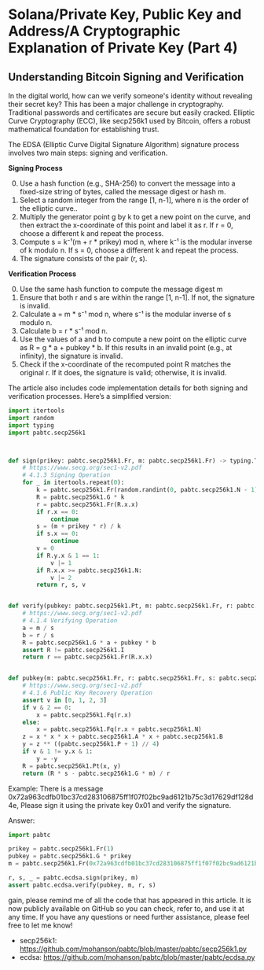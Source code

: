 # Solana/Private Key, Public Key and Address/A Cryptographic Explanation of Private Key (Part 4)

## Understanding Bitcoin Signing and Verification

In the digital world, how can we verify someone's identity without revealing their secret key? This has been a major challenge in cryptography. Traditional passwords and certificates are secure but easily cracked. Elliptic Curve Cryptography (ECC), like secp256k1 used by Bitcoin, offers a robust mathematical foundation for establishing trust.

The EDSA (Elliptic Curve Digital Signature Algorithm) signature process involves two main steps: signing and verification.

**Signing Process**

0. Use a hash function (e.g., SHA-256) to convert the message into a fixed-size string of bytes, called the message digest or hash m.
0. Select a random integer from the range [1, n-1], where n is the order of the elliptic curve..
0. Multiply the generator point g by k to get a new point on the curve, and then extract the x-coordinate of this point and label it as r. If r = 0, choose a different k and repeat the process.
0. Compute s = k⁻¹(m + r * prikey) mod n, where k⁻¹ is the modular inverse of k modulo n. If s = 0, choose a different k and repeat the process.
0. The signature consists of the pair (r, s).

**Verification Process**

0. Use the same hash function to compute the message digest m
0. Ensure that both r and s are within the range [1, n-1]. If not, the signature is invalid.
0. Calculate a = m * s⁻¹ mod n, where s⁻¹ is the modular inverse of s modulo n.
0. Calculate b = r * s⁻¹ mod n.
0. Use the values of a and b to compute a new point on the elliptic curve as R = g * a + pubkey * b. If this results in an invalid point (e.g., at infinity), the signature is invalid.
0. Check if the x-coordinate of the recomputed point R matches the original r. If it does, the signature is valid; otherwise, it is invalid.

The article also includes code implementation details for both signing and verification processes. Here’s a simplified version:

```py
import itertools
import random
import typing
import pabtc.secp256k1



def sign(prikey: pabtc.secp256k1.Fr, m: pabtc.secp256k1.Fr) -> typing.Tuple[pabtc.secp256k1.Fr, pabtc.secp256k1.Fr, int]:
    # https://www.secg.org/sec1-v2.pdf
    # 4.1.3 Signing Operation
    for _ in itertools.repeat(0):
        k = pabtc.secp256k1.Fr(random.randint(0, pabtc.secp256k1.N - 1))
        R = pabtc.secp256k1.G * k
        r = pabtc.secp256k1.Fr(R.x.x)
        if r.x == 0:
            continue
        s = (m + prikey * r) / k
        if s.x == 0:
            continue
        v = 0
        if R.y.x & 1 == 1:
            v |= 1
        if R.x.x >= pabtc.secp256k1.N:
            v |= 2
        return r, s, v


def verify(pubkey: pabtc.secp256k1.Pt, m: pabtc.secp256k1.Fr, r: pabtc.secp256k1.Fr, s: pabtc.secp256k1.Fr) -> bool:
    # https://www.secg.org/sec1-v2.pdf
    # 4.1.4 Verifying Operation
    a = m / s
    b = r / s
    R = pabtc.secp256k1.G * a + pubkey * b
    assert R != pabtc.secp256k1.I
    return r == pabtc.secp256k1.Fr(R.x.x)


def pubkey(m: pabtc.secp256k1.Fr, r: pabtc.secp256k1.Fr, s: pabtc.secp256k1.Fr, v: int) -> pabtc.secp256k1.Pt:
    # https://www.secg.org/sec1-v2.pdf
    # 4.1.6 Public Key Recovery Operation
    assert v in [0, 1, 2, 3]
    if v & 2 == 0:
        x = pabtc.secp256k1.Fq(r.x)
    else:
        x = pabtc.secp256k1.Fq(r.x + pabtc.secp256k1.N)
    z = x * x * x + pabtc.secp256k1.A * x + pabtc.secp256k1.B
    y = z ** ((pabtc.secp256k1.P + 1) // 4)
    if v & 1 != y.x & 1:
        y = -y
    R = pabtc.secp256k1.Pt(x, y)
    return (R * s - pabtc.secp256k1.G * m) / r
```

Example: There is a message 0x72a963cdfb01bc37cd283106875ff1f07f02bc9ad6121b75c3d17629df128d4e, Please sign it using the private key 0x01 and verify the signature.

Answer:

```py
import pabtc

prikey = pabtc.secp256k1.Fr(1)
pubkey = pabtc.secp256k1.G * prikey
m = pabtc.secp256k1.Fr(0x72a963cdfb01bc37cd283106875ff1f07f02bc9ad6121b75c3d17629df128d4e)

r, s, _ = pabtc.ecdsa.sign(prikey, m)
assert pabtc.ecdsa.verify(pubkey, m, r, s)
```

gain, please remind me of all the code that has appeared in this article. It is now publicly available on GitHub so you can check, refer to, and use it at any time. If you have any questions or need further assistance, please feel free to let me know!

- secp256k1: <https://github.com/mohanson/pabtc/blob/master/pabtc/secp256k1.py>
- ecdsa: <https://github.com/mohanson/pabtc/blob/master/pabtc/ecdsa.py>
